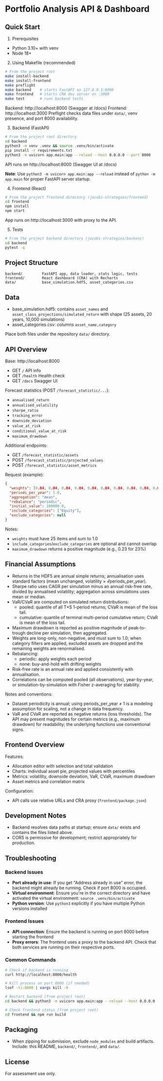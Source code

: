 # Portfolio Analysis API & Dashboard

## Quick Start

1) Prerequisites
- Python 3.10+ with venv
- Node 18+

2) Using Makefile (recommended)
```bash
# From the project root
make install-backend
make install-frontend
make preflight
make backend    # starts FastAPI on 127.0.0.1:8000
make frontend   # starts CRA dev server on :3000
make test       # runs backend tests
```
Backend: http://localhost:8000 (Swagger at /docs)
Frontend: http://localhost:3000
Preflight checks data files under `data/`, venv presence, and port 8000 availability.

3) Backend (FastAPI)
```bash
# From the project root directory
cd backend
python3 -m venv .venv && source .venv/bin/activate
pip install -r requirements.txt
python3 -m uvicorn app.main:app --reload --host 0.0.0.0 --port 8000
```
API runs on http://localhost:8000 (Swagger UI at /docs)

**Note**: Use `python3 -m uvicorn app.main:app --reload` instead of `python -m app.main` for proper FastAPI server startup.

4) Frontend (React)
```bash
# From the project frontend directory (jacobi-strategies/frontend)
cd frontend
npm install
npm start
```
App runs on http://localhost:3000 with proxy to the API.

5) Tests
```bash
# From the project backend directory (jacobi-strategies/backenc)
cd backend
pytest -q
```

## Project Structure
```
backend/         FastAPI app, data loader, stats logic, tests
frontend/        React dashboard (CRA) with Recharts
data/            base_simulation.hdf5, asset_categories.csv
```

## Data
- base_simulation.hdf5: contains `asset_names` and `asset_class_projections/simulated_return` with shape (25 assets, 20 years, 10,000 simulations)
- asset_categories.csv: columns `asset_name,category`

Place both files under the repository `data/` directory.

## API Overview
Base: http://localhost:8000
- GET `/`               API info
- GET `/health`         Health check
- GET `/docs`           Swagger UI

Forecast statistics (POST `/forecast_statistic/...`):
- `annualised_return`
- `annualised_volatility`
- `sharpe_ratio`
- `tracking_error`
- `downside_deviation`
- `value_at_risk`
- `conditional_value_at_risk`
- `maximum_drawdown`

Additional endpoints:
- GET `/forecast_statistic/assets`
- POST `/forecast_statistic/projected_values`
- POST `/forecast_statistic/asset_metrics`

Request (example):
```json
{
  "weights": [0.04, 0.04, 0.04, 0.04, 0.04, 0.04, 0.04, 0.04, 0.04, 0.04, 0.04, 0.04, 0.04, 0.04, 0.04, 0.04, 0.04, 0.04, 0.04, 0.04, 0.04, 0.04, 0.04, 0.04, 0.04],
  "periods_per_year": 1.0,
  "aggregation": "mean",
  "rebalance": "periodic",
  "initial_value": 100000.0,
  "include_categories": ["Equity"],
  "exclude_categories": null
}
```

Notes:
- `weights` must have 25 items and sum to 1.0
- `include_categories`/`exclude_categories` are optional and cannot overlap
- `maximum_drawdown` returns a positive magnitude (e.g., 0.23 for 23%)

## Financial Assumptions
- Returns in the HDF5 are annual simple returns; annualisation uses standard factors (mean unchanged, volatility × √periods_per_year).
- Sharpe ratio uses CAGR per simulation minus an annual risk-free rate, divided by annualised volatility; aggregation across simulations uses mean or median.
- VaR/CVaR are computed on simulated return distributions:
  - pooled: quantile of all T×S 1-period returns; CVaR is mean of the loss tail.
  - cumulative: quantile of terminal multi-period cumulative return; CVaR is mean of the loss tail.
- Maximum drawdown is reported as positive magnitude of peak-to-trough decline per simulation, then aggregated.
- Weights are long-only, non-negative, and must sum to 1.0; when category filters are applied, excluded assets are dropped and the remaining weights are renormalised.
- Rebalancing:
  - periodic: apply weights each period
  - none: buy-and-hold with drifting weights
- Risk-free rate is an annual rate and applied consistently with annualisation.
- Correlations can be computed pooled (all observations), year-by-year, or simulation-by-simulation with Fisher z-averaging for stability.

Notes and conventions:
- Dataset periodicity is annual; using periods_per_year ≠ 1 is a modeling assumption for scaling, not a change in data frequency.
- VaR and CVaR are reported as negative returns (loss thresholds). The API may present magnitudes for certain metrics (e.g., maximum drawdown) for readability; the underlying functions use conventional signs.

## Frontend Overview
Features:
- Allocation editor with selection and total validation
- Charts: individual asset pie, projected values with percentiles
- Metrics: volatility, downside deviation, VaR, CVaR, maximum drawdown
- Asset metrics and correlation matrix

Configuration:
- API calls use relative URLs and CRA proxy (`frontend/package.json`)

## Development Notes
- Backend resolves data paths at startup; ensure `data/` exists and contains the files listed above.
- CORS is permissive for development; restrict appropriately for production.

## Troubleshooting

### Backend Issues
- **Port already in use**: If you get "Address already in use" error, the backend might already be running. Check if port 8000 is occupied.
- **Virtual environment**: Ensure you're in the correct directory and have activated the virtual environment: `source .venv/bin/activate`
- **Python version**: Use `python3` explicitly if you have multiple Python versions installed

### Frontend Issues
- **API connection**: Ensure the backend is running on port 8000 before starting the frontend
- **Proxy errors**: The frontend uses a proxy to the backend API. Check that both services are running on their respective ports.

### Common Commands
```bash
# Check if backend is running
curl http://localhost:8000/health

# Kill process on port 8000 (if needed)
lsof -ti:8000 | xargs kill -9

# Restart backend (from project root)
cd backend && python3 -m uvicorn app.main:app --reload --host 0.0.0.0 --port 8000

# Check frontend status (from project root)
cd frontend && npm run build
```

## Packaging
- When zipping for submission, exclude `node_modules` and build artifacts. Include: this README, `backend/`, `frontend/`, and `data/`.

## License
For assessment use only.

